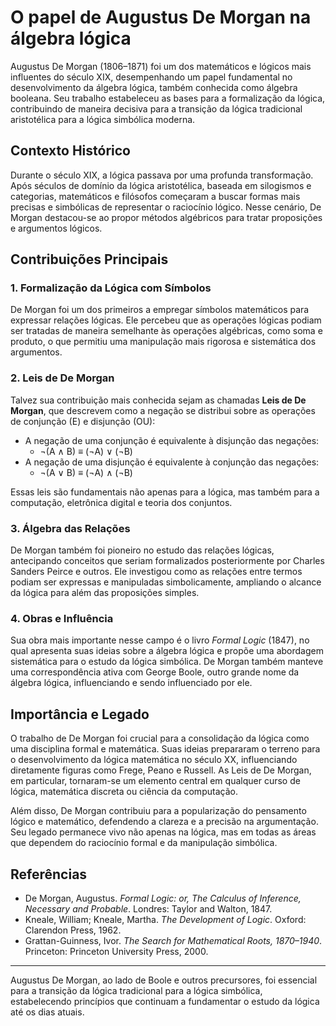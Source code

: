 # O papel de Augustus De Morgan na álgebra lógica

Augustus De Morgan (1806–1871) foi um dos matemáticos e lógicos mais influentes do século XIX, desempenhando um papel fundamental no desenvolvimento da álgebra lógica, também conhecida como álgebra booleana. Seu trabalho estabeleceu as bases para a formalização da lógica, contribuindo de maneira decisiva para a transição da lógica tradicional aristotélica para a lógica simbólica moderna.

## Contexto Histórico

Durante o século XIX, a lógica passava por uma profunda transformação. Após séculos de domínio da lógica aristotélica, baseada em silogismos e categorias, matemáticos e filósofos começaram a buscar formas mais precisas e simbólicas de representar o raciocínio lógico. Nesse cenário, De Morgan destacou-se ao propor métodos algébricos para tratar proposições e argumentos lógicos.

## Contribuições Principais

### 1. **Formalização da Lógica com Símbolos**

De Morgan foi um dos primeiros a empregar símbolos matemáticos para expressar relações lógicas. Ele percebeu que as operações lógicas podiam ser tratadas de maneira semelhante às operações algébricas, como soma e produto, o que permitiu uma manipulação mais rigorosa e sistemática dos argumentos.

### 2. **Leis de De Morgan**

Talvez sua contribuição mais conhecida sejam as chamadas **Leis de De Morgan**, que descrevem como a negação se distribui sobre as operações de conjunção (E) e disjunção (OU):

- A negação de uma conjunção é equivalente à disjunção das negações:
  - ¬(A ∧ B) ≡ (¬A) ∨ (¬B)
- A negação de uma disjunção é equivalente à conjunção das negações:
  - ¬(A ∨ B) ≡ (¬A) ∧ (¬B)

Essas leis são fundamentais não apenas para a lógica, mas também para a computação, eletrônica digital e teoria dos conjuntos.

### 3. **Álgebra das Relações**

De Morgan também foi pioneiro no estudo das relações lógicas, antecipando conceitos que seriam formalizados posteriormente por Charles Sanders Peirce e outros. Ele investigou como as relações entre termos podiam ser expressas e manipuladas simbolicamente, ampliando o alcance da lógica para além das proposições simples.

### 4. **Obras e Influência**

Sua obra mais importante nesse campo é o livro *Formal Logic* (1847), no qual apresenta suas ideias sobre a álgebra lógica e propõe uma abordagem sistemática para o estudo da lógica simbólica. De Morgan também manteve uma correspondência ativa com George Boole, outro grande nome da álgebra lógica, influenciando e sendo influenciado por ele.

## Importância e Legado

O trabalho de De Morgan foi crucial para a consolidação da lógica como uma disciplina formal e matemática. Suas ideias prepararam o terreno para o desenvolvimento da lógica matemática no século XX, influenciando diretamente figuras como Frege, Peano e Russell. As Leis de De Morgan, em particular, tornaram-se um elemento central em qualquer curso de lógica, matemática discreta ou ciência da computação.

Além disso, De Morgan contribuiu para a popularização do pensamento lógico e matemático, defendendo a clareza e a precisão na argumentação. Seu legado permanece vivo não apenas na lógica, mas em todas as áreas que dependem do raciocínio formal e da manipulação simbólica.

## Referências

- De Morgan, Augustus. *Formal Logic: or, The Calculus of Inference, Necessary and Probable*. Londres: Taylor and Walton, 1847.
- Kneale, William; Kneale, Martha. *The Development of Logic*. Oxford: Clarendon Press, 1962.
- Grattan-Guinness, Ivor. *The Search for Mathematical Roots, 1870–1940*. Princeton: Princeton University Press, 2000.

---

Augustus De Morgan, ao lado de Boole e outros precursores, foi essencial para a transição da lógica tradicional para a lógica simbólica, estabelecendo princípios que continuam a fundamentar o estudo da lógica até os dias atuais.